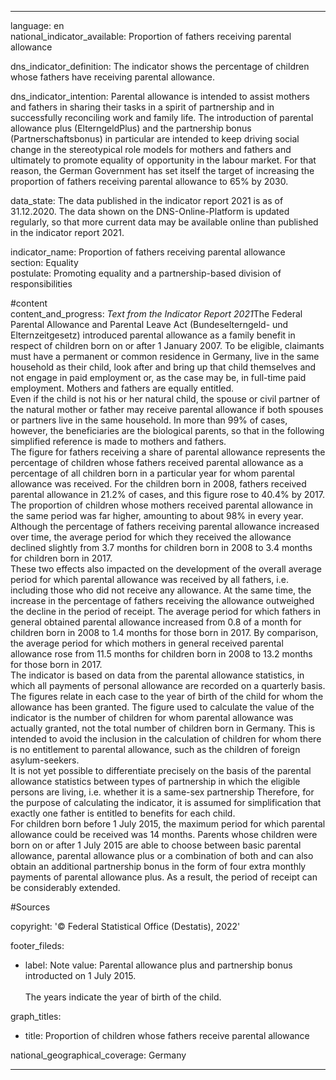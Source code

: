 ---

language: en    
national_indicator_available: Proportion of fathers receiving parental allowance    

dns_indicator_definition: The indicator shows the percentage of children whose fathers have receiving parental allowance.    

dns_indicator_intention: Parental allowance is intended to assist mothers and fathers in sharing their tasks in a spirit of partnership and in successfully reconciling work and family life. The introduction of parental allowance plus (ElterngeldPlus) and the partnership bonus (Partnerschaftsbonus) in particular are intended to keep driving social change in the stereotypical role models for mothers and fathers and ultimately to promote equality of opportunity in the labour market. For that reason, the German Government has set itself the target of increasing the proportion of fathers receiving parental allowance to 65% by 2030.    

data_state: The data published in the indicator report 2021 is as of 31.12.2020. The data shown on the DNS-Online-Platform is updated regularly, so that more current data may be available online than published in the indicator report 2021.    

indicator_name: Proportion of fathers receiving parental allowance    
section: Equality    
postulate: Promoting equality and a partnership-based division of responsibilities    

#content     
content_and_progress: <i>Text from the Indicator Report 2021</i>The Federal Parental Allowance and Parental Leave Act (Bundeselterngeld- und Elternzeitgesetz) introduced parental allowance as a family benefit in respect of children born on or after 1 January 2007. To be eligible, claimants must have a permanent or common residence in Germany, live in the same household as their child, look after and bring up that child themselves and not engage in paid employment or, as the case may be, in full-time paid employment. Mothers and fathers are equally entitled.<br>Even if the child is not his or her natural child, the spouse or civil partner of the natural mother or father may receive parental allowance if both spouses or partners live in the same household. In more than 99% of cases, however, the beneficiaries are the biological parents, so that in the following simplified reference is made to mothers and fathers.<br>The figure for fathers receiving a share of parental allowance represents the percentage of children whose fathers received parental allowance as a percentage of all children born in a particular year for whom parental allowance was received. For the children born in 2008, fathers received parental allowance in 21.2% of cases, and this figure rose to 40.4% by 2017. The proportion of children whose mothers received parental allowance in the same period was far higher, amounting to about 98% in every year.<br>Although the percentage of fathers receiving parental allowance increased over time, the average period for which they received the allowance declined slightly from 3.7 months for children born in 2008 to 3.4 months for children born in 2017.<br>These two effects also impacted on the development of the overall average period for which parental allowance was received by all fathers, i.e. including those who did not receive any allowance. At the same time, the increase in the percentage of fathers receiving the allowance outweighed the decline in the period of receipt. The average period for which fathers in general obtained parental allowance increased from 0.8 of a month for children born in 2008 to 1.4 months for those born in 2017. By comparison, the average period for which mothers in general received parental allowance rose from 11.5 months for children born in 2008 to 13.2 months for those born in 2017.<br>The indicator is based on data from the parental allowance statistics, in which all payments of personal allowance are recorded on a quarterly basis. The figures relate in each case to the year of birth of the child for whom the allowance has been granted. The figure used to calculate the value of the indicator is the number of children for whom parental allowance was actually granted, not the total number of children born in Germany. This is intended to avoid the inclusion in the calculation of children for whom there is no entitlement to parental allowance, such as the children of foreign asylum-seekers.<br>It is not yet possible to differentiate precisely on the basis of the parental allowance statistics between types of partnership in which the eligible persons are living, i.e. whether it is a same-sex partnership Therefore, for the purpose of calculating the indicator, it is assumed for simplification that exactly one father is entitled to benefits for each child.<br>For children born before 1 July 2015, the maximum period for which parental allowance could be received was 14 months. Parents whose children were born on or after 1 July 2015 are able to choose between basic parental allowance, parental allowance plus or a combination of both and can also obtain an additional partnership bonus in the form of four extra monthly payments of parental allowance plus. As a result, the period of receipt can be considerably extended.    

#Sources    
    
copyright: '&copy; Federal Statistical Office (Destatis), 2022'    

footer_fileds:
  - label: Note
    value: Parental allowance plus and partnership bonus introducted on 1 July 2015.<br><br>The years indicate the year of birth of the child.    

graph_titles: 
  - title: Proportion of children whose fathers receive parental allowance
        

national_geographical_coverage: Germany    

---